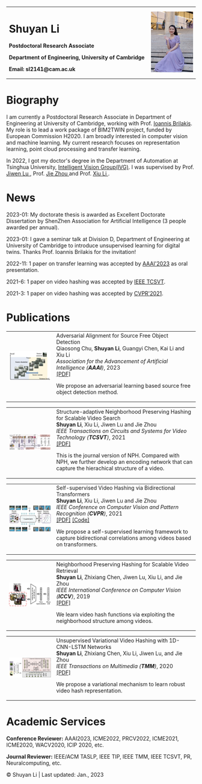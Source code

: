 <table border="0">
  <tr>
    <td width="75%">
      <h1>Shuyan Li</h1>
      <p><b>Postdoctoral Research Associate</b></p>
      <p><b>Department of Engineering, University of Cambridge</b></p>
      <p><b>Email: sl2141@cam.ac.uk</b></p>
    </td>
    <td width="25%">
      <img src="/IMG_1437.jpg" width="100%">  
    </td>
  </tr>
</table>


# Biography
             
I am currently a Postdoctoral Research Associate in Department of Engineering at University of Cambridge, working with Prof. <a href="http://www.eng.cam.ac.uk/profiles/ib340">Ioannis Brilakis</a>. My role is to lead a work package of BIM2TWIN project, funded by European Commission H2020. I am broadly interested in computer vision and machine learning. My current research focuses on representation learning, point cloud processing and transfer learning.

In 2022, I got my doctor's degree in the Department of Automation at Tsinghua University, <a href="http://ivg.au.tsinghua.edu.cn/index.php">Intelligent Vision Group(IVG)</a>. I was supervised by Prof. <a href="http://ivg.au.tsinghua.edu.cn/Jiwen_Lu/"> Jiwen Lu </a>, Prof. <a href="http://www.au.tsinghua.edu.cn/info/1110/1583.htm"> Jie Zhou </a> and Prof. <a href="https://www.sigs.tsinghua.edu.cn/lx/"> Xiu Li </a>. 
<!-- After that, I stayed in Tsinghua University as a Research Associate, waiting for a US visa. I am grateful to Prof. Xiu Li for giving me the opportunity to improve my ability of project management and supervision.   -->
  
# News
2023-01: My doctorate thesis is awarded as Excellent Doctorate Dissertation by ShenZhen Association for Artificial Intelligence (3 people awarded
per annual).

2023-01: I gave a seminar talk at Division D, Department of Engineering at University of Cambridge to introduce unsupervised learning for digital twins. Thanks Prof. Ioannis Brilakis for the invitation!

2022-11: 1 paper on transfer learning was accepted by <a href="https://aaai.org/Conferences/AAAI-23/">AAAI'2023</a> as oral presentation.

<!-- 2022-11: I started a role as a Postdoctoral Research Associate in University of Cambridge. -->

<!-- 2022-2: I got an <a href="https://athena.duke.edu/education-outreach"> Athena Post-Doctoral Fellowship</a> funded by NSF. -->

2021-6: 1 paper on video hashing was accepted by <a href="https://ieeexplore.ieee.org/xpl/RecentIssue.jsp?punumber=76">IEEE TCSVT</a>.

2021-3:  1 paper on video hashing was accepted by <a href="http://cvpr2021.thecvf.com">CVPR'2021</a>.
<!-- 
2019-10: 1 paper on video hashing was accepted by <a href="https://ieeexplore.ieee.org/xpl/RecentIssue.jsp?punumber=6046">IEEE TMM</a>.

2019-07: 1 paper on video hashing was accepted by <a href="http://iccv2019.thecvf.com/">ICCV'2019</a>. -->

  
# Publications
<table border="0">
 <tr>
            <td width="25%">
              <img style="width:100%;max-width:100%" src="A2SFOD.png" alt="dise">
            </td>
            <td width="75%" valign="center">
              <papertitle>Adversarial Alignment for Source Free Object Detection</papertitle>
              <br>
              Qiaosong Chu, <strong>Shuyan Li</strong>, Guangyi Chen, Kai Li and Xiu Li
              <br>
              <em>Association for the Advancement of Artificial Intelligence (<strong>AAAI</strong>)</em>, 2023
              <br>
              <a href="https://arxiv.org/pdf/2301.04265.pdf">[PDF]</a> 
<!--               <a href="https://github.com/ChuQiaosong">[Code]</a> -->
              <br>
              <p></p>
              <p> We propose an adversarial learning based source free object detection method.</p>
            </td>
</tr>
</table> 

<table border="0">
 <tr>
            <td width="25%">
              <img style="width:100%;max-width:100%" src="SNPH.png" alt="dise">
            </td>
            <td width="75%" valign="center">
              <papertitle>Structure-adaptive Neighborhood Preserving Hashing for Scalable Video Search</papertitle>
              <br>
              <strong>Shuyan Li</strong>, Xiu Li, Jiwen Lu and Jie Zhou
              <br>
              <em>IEEE Transactions on Circuits and Systems for Video Technology (<strong>TCSVT</strong>)</em>, 2021
              <br>
              <a href="Structure-adaptive Neighborhood Preserving Hashing for Scalable Video Search.pdf">[PDF]</a>
              <br>
              <p></p>
              <p> This is the journal version of NPH. Compared with NPH, we further develop an encoding network that can capture the hierachical structure of a video.</p>
            </td>
</tr>
</table> 

<table border="0">
 <tr>
            <td width="25%">
              <img style="width:100%;max-width:100%" src="bth.png" alt="dise">
            </td>
            <td width="75%" valign="center">
              <papertitle>Self-supervised Video Hashing via Bidirectional Transformers</papertitle>
              <br>
              <strong>Shuyan Li</strong>, Xiu Li, Jiwen Lu and Jie Zhou
              <br>
              <em>IEEE Conference on Computer Vision and Pattern Recognition (<strong>CVPR</strong>)</em>, 2021
              <br>
              <a href="Self-supervised Video Hashing via Bidirectional Transformers.pdf">[PDF]</a> <a href="https://github.com/Lily1994/BTH">[Code]</a> 
              <br>
              <p></p>
              <p>We propose a self-supervised learning framework to capture bidirectional correlations among videos based on transformers.</p>
            </td>
</tr>
</table>  

<table border="0">
 <tr>
            <td width="25%">
              <img style="width:100%;max-width:100%" src="nph.png" alt="dise">
            </td>
            <td width="75%" valign="center">
              <papertitle>Neighborhood Preserving Hashing for Scalable Video Retrieval</papertitle>
              <br>
              <strong>Shuyan Li</strong>, Zhixiang Chen, Jiwen Lu, Xiu Li, and Jie Zhou
              <br>
              <em>IEEE International Conference on Computer Vision (<strong>ICCV</strong>)</em>, 2019
              <br>
              <a href="Neighborhood Preserving Hashing for Scalable Video Retrieval.pdf">[PDF]</a>  
              <br>
              <p></p>
              <p>We learn video hash functions via exploiting the neighborhood structure among videos.</p>
            </td>
</tr>
</table>
  
<table border="0">
 <tr>
            <td width="25%">
              <img style="width:100%;max-width:100%" src="Uvvh2.png" alt="dise">
            </td>
            <td width="75%" valign="center">
              <papertitle>Unsupervised Variational Video Hashing with 1D-CNN-LSTM Networks</papertitle>
              <br>
              <strong>Shuyan Li</strong>, Zhixiang Chen, Xiu Li, Jiwen Lu, and Jie Zhou
              <br>
              <em>IEEE Transactions on Multimedia (<strong>TMM</strong>)</em>, 2020
              <br>
              <a href="Unsupervised variational video hashing with 1D-CNN-LSTM Networks.pdf">[PDF]</a>
              <br>
              <p></p>
              <p>We propose a variational mechanism to learn robust video hash representation. </p>
            </td>
</tr>
</table>

# Academic Services

<b>Conference Reviewer:</b> AAAI2023, ICME2022, PRCV2022, ICME2021, ICME2020, WACV2020, ICIP 2020, etc.

<b>Journal Reviewer:</b>  IEEE/ACM TASLP, IEEE TIP, IEEE TMM, IEEE TCSVT, PR, Neuralcomputing, etc.

&copy; Shuyan Li | Last updated: Jan., 2023

